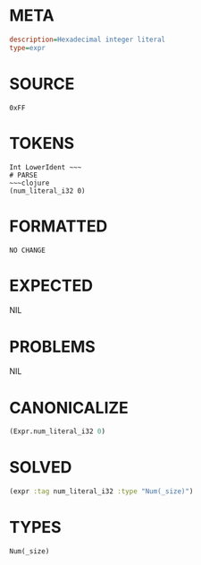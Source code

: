 # META
~~~ini
description=Hexadecimal integer literal
type=expr
~~~
# SOURCE
~~~roc
0xFF
~~~
# TOKENS
~~~text
Int LowerIdent ~~~
# PARSE
~~~clojure
(num_literal_i32 0)
~~~
# FORMATTED
~~~roc
NO CHANGE
~~~
# EXPECTED
NIL
# PROBLEMS
NIL
# CANONICALIZE
~~~clojure
(Expr.num_literal_i32 0)
~~~
# SOLVED
~~~clojure
(expr :tag num_literal_i32 :type "Num(_size)")
~~~
# TYPES
~~~roc
Num(_size)
~~~
